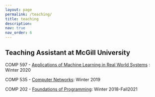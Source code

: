 ```yaml
---
layout: page
permalink: /teaching/
title: teaching
description: 
nav: true
nav_order: 6
---
```


## Teaching Assistant at McGill University

COMP 597 - [Applications of Machine Learning in Real World Systems](https://www.mcgill.ca/study/2021-2022/courses/comp-597) : Winter 2020

COMP 535 - [Computer Networks](https://www.mcgill.ca/study/2021-2022/courses/comp-535): Winter 2019

COMP 202 - [Foundations of Programming](https://www.mcgill.ca/study/2021-2022/courses/comp-202): Winter 2018-Fall2021
